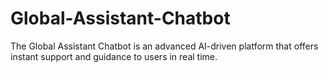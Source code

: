 # Global-Assistant-Chatbot
The Global Assistant Chatbot is an advanced AI-driven platform that offers instant support and guidance to users in real time.
